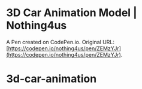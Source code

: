 # 3D Car Animation Model | Nothing4us

A Pen created on CodePen.io. Original URL: [https://codepen.io/nothing4us/pen/ZEMzYJr](https://codepen.io/nothing4us/pen/ZEMzYJr).

# 3d-car-animation
